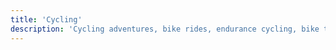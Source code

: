 ```yaml
---
title: 'Cycling'
description: 'Cycling adventures, bike rides, endurance cycling, bike touring, and exploring the world on two wheels.'
---
```

